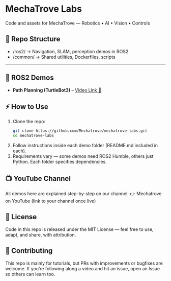 # MechaTrove Labs
Code and assets for MechaTrove — Robotics • AI • Vision • Controls 

## 📂 Repo Structure
- /ros2/ → Navigation, SLAM, perception demos in ROS2
- /common/ → Shared utilities, Dockerfiles, scripts

---

## 🦾 ROS2 Demos
- **Path Planning (TurtleBot3)** – [Video Link 🔗](#)

## ⚡ How to Use
1. Clone the repo:
   ```bash
   git clone https://github.com/Mechatrove/mechatrove-labs.git
   cd mechatrove-labs
2. Follow instructions inside each demo folder (README.md included in each).
3. Requirements vary — some demos need ROS2 Humble, others just Python. Each folder specifies dependencies.

## 📺 YouTube Channel

All demos here are explained step-by-step on our channel:
👉 Mechatrove on YouTube
 (link to your channel once live)

## 📜 License

Code in this repo is released under the MIT License — feel free to use, adapt, and share, with attribution.

## 🤝 Contributing
This repo is mainly for tutorials, but PRs with improvements or bugfixes are welcome.
If you’re following along a video and hit an issue, open an Issue so others can learn too.
